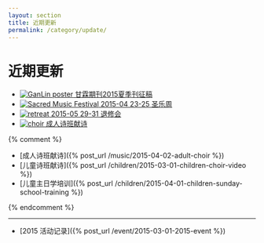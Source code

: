 ```yaml
---
layout: section
title: 近期更新
permalink: /category/update/
---
```


近期更新 
=========

 * <a href="{{site.media_url}}/doc/ganlin/GanLin_2015_poster.pdf">
        <img src="{{site.media_url}}/event/2015/20150615_ganlin.png"
        alt="GanLin poster" class="img-thumbnail thumbnail-size">
        甘霖期刊2015夏季刊征稿
   </a>
 
 * <a href="{% post_url /event/2015-04-23-sacred-music-festival %}">
           <img src="{{site.media_url}}/event/2015/20150423_music_festival.png"
           alt="Sacred Music Festival" class="img-thumbnail thumbnail-size">
   2015-04 23-25 圣乐周
   </a>
   
 * <a href="{{site.media_url}}/doc/retreat/2015_retreat_flyer.pdf">
      <img src="{{site.media_url}}/event/2015/20150529_retreat.png"
        alt="retreat" class="img-thumbnail thumbnail-size"> 
   2015-05 29-31 退修会     
        </a>
        
 * <a href="{% post_url /music/2015-04-02-adult-choir %}">
    <img src="http://media.wcec-home.org/image/piano_1.jpg" 
        alt="choir" class="img-thumbnail thumbnail-size"> 
      成人诗班献诗
    </a>
{% comment %}

 * [成人诗班献诗]({% post_url /music/2015-04-02-adult-choir %})
 * [儿童诗班献诗]({% post_url /children/2015-03-01-children-choir-video %})
 * [儿童主日学培训]({% post_url /children/2015-04-01-children-sunday-school-training %})

{% endcomment %}

----

 * [2015 活动记录]({% post_url /event/2015-03-01-2015-event %})


